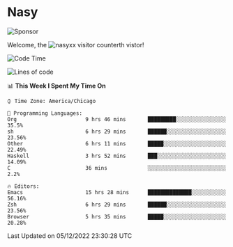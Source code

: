 # Nasy

<!--
<p align="center">
<img height="200" src="https://github-readme-stats.vercel.app/api?username=nasyxx&count_private=true&show_icons=true&theme=dracula&include_all_commits=true"/>
<img height="200" src="https://github-readme-stats.vercel.app/api/top-langs/?username=nasyxx&theme=dracula&hide=html,jupyter+notebook&count_private=true&show_icons=true"/>
</p>

  
----------------
-->

![Sponsor](https://img.shields.io/static/v1.svg?label=Sponsor&message=%E2%9D%A4&logo=GitHub&style=flat&color=pink)
 
Welcome, the ![nasyxx visitor counter](https://count.getloli.com/get/@nasyxx?theme=rule34)th vistor!
 
<!--START_SECTION:waka-->
![Code Time](http://img.shields.io/badge/Code%20Time-2%2C897%20hrs%2059%20mins-blue)

![Lines of code](https://img.shields.io/badge/From%20Hello%20World%20I%27ve%20Written-5%20Million%20lines%20of%20code-blue)

📊 **This Week I Spent My Time On** 

```text
⌚︎ Time Zone: America/Chicago

💬 Programming Languages: 
Org                      9 hrs 46 mins       █████████░░░░░░░░░░░░░░░░   35.5% 
sh                       6 hrs 29 mins       ██████░░░░░░░░░░░░░░░░░░░   23.56% 
Other                    6 hrs 11 mins       █████░░░░░░░░░░░░░░░░░░░░   22.49% 
Haskell                  3 hrs 52 mins       ███░░░░░░░░░░░░░░░░░░░░░░   14.09% 
C                        36 mins             ░░░░░░░░░░░░░░░░░░░░░░░░░   2.2%

🔥 Editors: 
Emacs                    15 hrs 28 mins      ██████████████░░░░░░░░░░░   56.16% 
Zsh                      6 hrs 29 mins       ██████░░░░░░░░░░░░░░░░░░░   23.56% 
Browser                  5 hrs 35 mins       █████░░░░░░░░░░░░░░░░░░░░   20.28%

```


 Last Updated on 05/12/2022 23:30:28 UTC
<!--END_SECTION:waka-->

<!-- ![visitors](https://visitor-badge.laobi.icu/badge?page_id=nasyxx.nasyxx) -->
